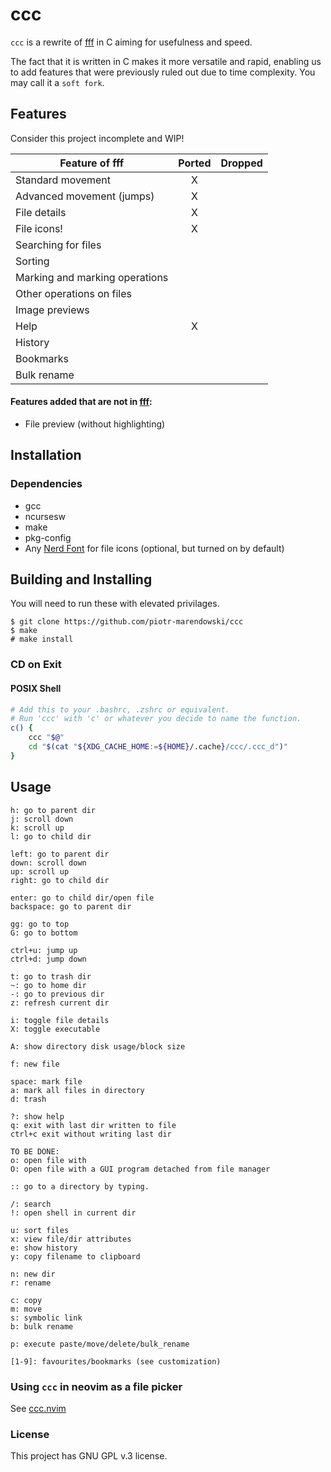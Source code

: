 # ccc

`ccc` is a rewrite of [fff](https://github.com/piotr-marendowski/fff) in C aiming for usefulness and speed.

The fact that it is written in C makes it more versatile and rapid, enabling us to add features that were previously ruled out due to time complexity. You may call it a `soft fork`.

## Features

Consider this project incomplete and WIP!

| Feature of fff                 | Ported | Dropped |
|--------------------------------|:------:|:-------:|
| Standard movement              |   X    |         |
| Advanced movement (jumps)      |   X    |         |
| File details                   |   X    |         |
| File icons!                    |   X    |         |
| Searching for files            |        |         |
| Sorting                        |        |         |
| Marking and marking operations |        |         |
| Other operations on files      |        |         |
| Image previews                 |        |         |
| Help                           |   X    |         |
| History                        |        |         |
| Bookmarks                      |        |         |
| Bulk rename                    |        |         |

#### Features added that are not in [fff](https://github.com/piotr-marendowski/fff):

- File preview (without highlighting)

## Installation

### Dependencies

- gcc
- ncursesw
- make
- pkg-config
- Any [Nerd Font](https://www.nerdfonts.com/) for file icons (optional, but turned on by default)

## Building and Installing

You will need to run these with elevated privilages.

```
$ git clone https://github.com/piotr-marendowski/ccc
$ make 
# make install
```

### CD on Exit
#### POSIX Shell
```sh
# Add this to your .bashrc, .zshrc or equivalent.
# Run 'ccc' with 'c' or whatever you decide to name the function.
c() {
    ccc "$@"
    cd "$(cat "${XDG_CACHE_HOME:=${HOME}/.cache}/ccc/.ccc_d")"
}
```

## Usage
```
h: go to parent dir
j: scroll down
k: scroll up
l: go to child dir

left: go to parent dir
down: scroll down
up: scroll up
right: go to child dir

enter: go to child dir/open file
backspace: go to parent dir

gg: go to top
G: go to bottom

ctrl+u: jump up
ctrl+d: jump down

t: go to trash dir
~: go to home dir
-: go to previous dir
z: refresh current dir

i: toggle file details
X: toggle executable

A: show directory disk usage/block size

f: new file

space: mark file
a: mark all files in directory
d: trash

?: show help
q: exit with last dir written to file
ctrl+c exit without writing last dir

TO BE DONE:
o: open file with
O: open file with a GUI program detached from file manager

:: go to a directory by typing.

/: search
!: open shell in current dir

u: sort files
x: view file/dir attributes
e: show history
y: copy filename to clipboard

n: new dir
r: rename

c: copy
m: move
s: symbolic link
b: bulk rename

p: execute paste/move/delete/bulk_rename

[1-9]: favourites/bookmarks (see customization)
```

### Using `ccc` in neovim as a file picker

See [ccc.nvim](https://github.com/night0721/ccc.nvim)

### License

This project has GNU GPL v.3 license.
